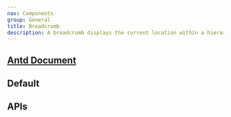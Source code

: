 ```yaml
---
nav: Components
group: General
title: Breadcrumb
description: A breadcrumb displays the current location within a hierarchy. It allows going back to states higher up in the hierarchy.
---
```


## [Antd Document](https://ant-design.antgroup.com/components/breadcrumb-cn)

## Default

<code src="./demos/index.tsx" nopadding></code>

## APIs

<API></API>
